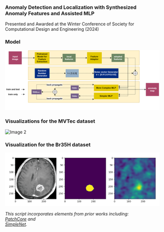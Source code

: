 ### Anomaly Detection and Localization with Synthesized Anomaly Features and Assisted MLP
Presented and Awarded at the Winter Conference of Society for Computational Design and Engineering (2024)

### Model
![Image 1](imgs/model.png)

### Visualizations for the MVTec dataset
![Image 2](imgs/visualization.png)

### Visualization for the Br35H dataset
![Image 3](imgs/visualization_2.png)

*This script incorporates elements from prior works including:  
[PatchCore](https://github.com/amazon-science/patchcore-inspection) and  
[SimpleNet](https://github.com/DonaldRR/SimpleNet).*